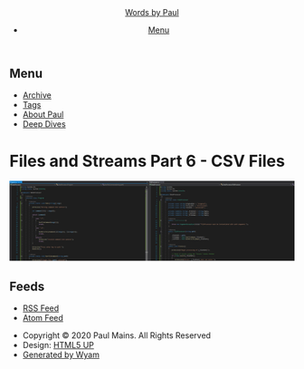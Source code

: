 <!DOCTYPE html><html lang=en><head><title>Words by Paul - Files and Streams Part 6 - CSV Files</title><meta charset=utf-8><meta name=viewport content="width=device-width, initial-scale=1"><link href=/assets/css/highlight.css rel=stylesheet><!--[if lte IE 8]><script src=/assets/js/ie/html5shiv.js></script><![endif]--><link rel=stylesheet href=/assets/css/main.css><!--[if lte IE 9]><link rel=stylesheet href=/assets/css/ie9.css><![endif]--> <!--[if lte IE 8]><link rel=stylesheet href=/assets/css/ie8.css><![endif]--><link href=/assets/css/override.css rel=stylesheet><link href=/assets/css/custom.css rel=stylesheet><meta name=description content="Hello, these are the words of a Full Stack Web Developer."><link type=application/rss+xml rel=alternate title="Words by Paul" href=/feed.rss><link type=application/atom+xml rel=alternate title="Words by Paul" href=/feed.atom><link rel="shortcut icon" href=/favicon.ico type=image/x-icon><link rel=icon href=/favicon.ico type=image/x-icon><meta name=application-name content="Words by Paul"><meta name=msapplication-tooltip content="Words by Paul"><meta name=msapplication-starturl content="/"><meta property=og:title content="Words by Paul - Files and Streams Part 6 - CSV Files"><meta property=og:type content=website><meta property=og:url content=https://paulmains.com/wip/posts/files-and-streams-part-6-csv-files.md><script src=/assets/js/highlight.pack.js></script><meta name=keywords content="Paul Mains,Web Developer,C#,Javascript,Full Stack,Back End,Front End,CSS,HTML"><script async src=https://kit.fontawesome.com/12b6ba9080.js crossorigin=anonymous></script><script>(function(w,d,s,l,i){w[l]=w[l]||[];w[l].push({'gtm.start':new Date().getTime(),event:'gtm.js'});var f=d.getElementsByTagName(s)[0],j=d.createElement(s),dl=l!='dataLayer'?'&l='+l:'';j.async=true;j.src='https://www.googletagmanager.com/gtm.js?id='+i+dl;f.parentNode.insertBefore(j,f);})(window,document,'script','dataLayer','GTM-W3JMRQ5');</script><body><noscript><iframe src="https://www.googletagmanager.com/ns.html?id=GTM-W3JMRQ5" height=0 width=0 style=display:none;visibility:hidden></iframe></noscript><div id=wrapper><header id=header><div class=inner><a href="/" class=logo> <span class=title>Words by Paul</span> </a> <a href=https://github.com/mainsy title="mainsy github" class=social-link><i class="social-link fab fa-github fa-lg"></i></a> <a href="https://www.instagram.com/paulmains/" title="paulmains instagram" class=social-link><i class="social-link fab fa-instagram fa-lg"></i></a> <a href=https://twitter.com/paulmains title="paulmains twitter" class=social-link><i class="social-link fab fa-twitter fa-lg"></i></a> <a href="https://www.linkedin.com/in/paulmains/" title="paulmains linkedin" class=social-link><i class="social-link fab fa-linkedin-in fa-lg"></i></a>  <nav><ul><li><a href=#menu>Menu</a></ul></nav></div></header><nav id=menu><h2>Menu</h2><ul><li><a href=/posts>Archive</a><li><a href=/tags>Tags</a><li><a href=/about>About Paul</a><li><a href=/deep-dives>Deep Dives</a></ul><a href=https://github.com/mainsy title="mainsy github" class=social-link-alt><i class="fab fa-github fa-2x"></i></a> <a href="https://www.instagram.com/paulmains/" title="paulmains instagram" class=social-link-alt><i class="fab fa-instagram fa-2x"></i></a> <a href=https://twitter.com/paulmains title="paulmains twitter" class=social-link-alt><i class="fab fa-twitter fa-2x"></i></a> <a href="https://www.linkedin.com/in/paulmains/" title="paulmains linkedin" class=social-link-alt><i class="fab fa-linkedin-in fa-2x"></i></a> </nav><div id=main><div class=inner><h1>Files and Streams Part 6 - CSV Files</h1><span class="image main"><img src=https://raw.githubusercontent.com/mainsy/cdn/master/posts/files-and-streams/file-banner.png alt="Hero image"></span><div id=content></div></div></div><footer id=footer><div class=inner><section><h2>Feeds</h2><ul class="actions small vertical"><li><a href=/feed.rss class="button small"><i class="fa fa-rss"></i> RSS Feed</a><li><a href=/feed.atom class="button small"><i class="fa fa-rss"></i> Atom Feed</a></ul></section><section><a href=https://github.com/mainsy title="mainsy github" class=social-footer><i class="fab fa-github fa-2x"></i></a> <a href="https://www.instagram.com/paulmains/" title="paulmains instagram" class=social-footer><i class="fab fa-instagram fa-2x"></i></a> <a href=https://twitter.com/paulmains title="paulmains twitter" class=social-footer><i class="fab fa-twitter fa-2x"></i></a> <a href="https://www.linkedin.com/in/paulmains/" title="paulmains linkedin" class=social-footer><i class="fab fa-linkedin-in fa-2x"></i></a></section><ul class=copyright><li>Copyright © 2020 Paul Mains. All Rights Reserved<li>Design: <a href=http://html5up.net>HTML5 UP</a><li><a href=https://wyam.io>Generated by Wyam</a></ul></div></footer></div><script>hljs.initHighlightingOnLoad();</script><script src=https://code.jquery.com/jquery-3.5.0.slim.min.js integrity="sha256-MlusDLJIP1GRgLrOflUQtshyP0TwT/RHXsI1wWGnQhs=" crossorigin=anonymous></script><script src=/assets/js/skel.min.js></script><script src=/assets/js/util.js></script><!--[if lte IE 8]><script src=/assets/js/ie/respond.min.js></script><![endif]--><script src=/assets/js/main.js></script>